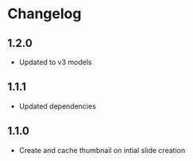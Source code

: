 # Changelog

## 1.2.0

- Updated to v3 models

## 1.1.1

- Updated dependencies

## 1.1.0

- Create and cache thumbnail on intial slide creation
